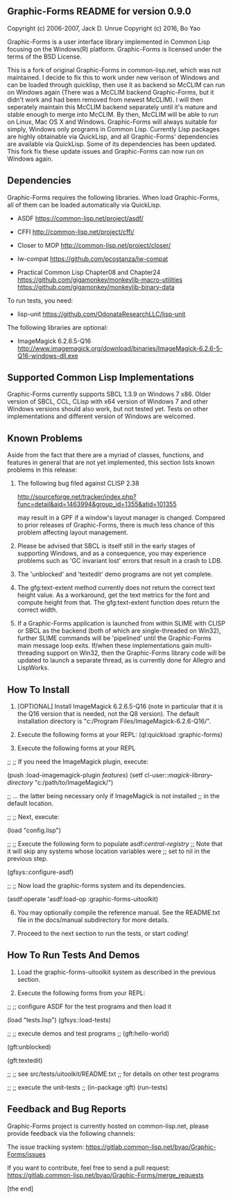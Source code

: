 
Graphic-Forms README for version 0.9.0
--------------------------------------
Copyright (c) 2006-2007, Jack D. Unrue
Copyright (c) 2016, Bo Yao

Graphic-Forms is a user interface library implemented in Common Lisp focusing
on the Windows(R) platform. Graphic-Forms is licensed under the terms of the
BSD License.

This is a fork of original Graphic-Forms in common-lisp.net, which was not
maintained. I decide to fix this to work under new verison of Windows and can
be loaded through quicklisp, then use it as backend so McCLIM can run on Windows
again (There was a McCLIM backend Graphic-Forms, but it didn't work and had been
removed from newest McCLIM). I will then seperately maintain this McCLIM backend
separately until it's mature and stable enough to merge into McCLIM. By then,
McCLIM will be able to run on Linux, Mac OS X and Windows. Graphic-Forms will
always suitable for simply, Windows only programs in Common Lisp. Currently
Lisp packages are highly obtainable via QuickLisp, and all Graphic-Forms'
dependencies are available via QuickLisp. Some of its dependencies has been
updated. This fork fix these update issues and Graphic-Forms can now run on
Windows again.


Dependencies
------------

Graphic-Forms requires the following libraries. When load Graphic-Forms, all of them
can be loaded automatically via QuickLisp.

 - ASDF
   https://common-lisp.net/project/asdf/

 - CFFI
   http://common-lisp.net/project/cffi/

 - Closer to MOP
   http://common-lisp.net/project/closer/

 - lw-compat
   https://github.com/pcostanza/lw-compat

 - Practical Common Lisp Chapter08 and Chapter24
   https://github.com/gigamonkey/monkeylib-macro-utilities
   https://github.com/gigamonkey/monkeylib-binary-data   

To run tests, you need:

 - lisp-unit
   https://github.com/OdonataResearchLLC/lisp-unit

The following libraries are optional:

 - ImageMagick 6.2.6.5-Q16
   http://www.imagemagick.org/download/binaries/ImageMagick-6.2.6-5-Q16-windows-dll.exe


Supported Common Lisp Implementations
-------------------------------------

Graphic-Forms currently supports SBCL 1.3.9 on Windows 7 x86. Older version of SBCL, CCL, CLisp
with x64 version of Windows 7 and other Windows versions should also work, but not tested yet.
Tests on other implementations and different version of Windows are welcomed.


Known Problems
--------------

Aside from the fact that there are a myriad of classes, functions, and
features in general that are not yet implemented, this section lists
known problems in this release:

1. The following bug filed against CLISP 2.38

   http://sourceforge.net/tracker/index.php?func=detail&aid=1463994&group_id=1355&atid=101355

   may result in a GPF if a window's layout manager is changed. Compared
   to prior releases of Graphic-Forms, there is much less chance of this
   problem affecting layout management.

2. Please be advised that SBCL is itself still in the early stages of
   supporting Windows, and as a consequence, you may experience problems
   such as 'GC invariant lost' errors that result in a crash to LDB.

3. The 'unblocked' and 'textedit' demo programs are not yet complete.

4. The gfg:text-extent method currently does not return the correct text
   height value. As a workaround, get the text metrics for the font and
   compute height from that. The gfg:text-extent function does return
   the correct width.

5. If a Graphic-Forms application is launched from within SLIME with
   CLISP or SBCL as the backend (both of which are single-threaded on
   Win32), further SLIME commands will be 'pipelined' until the
   Graphic-Forms main message loop exits. If/when these implementations
   gain multi-threading support on Win32, then the Graphic-Forms library
   code will be updated to launch a separate thread, as is currently done
   for Allegro and LispWorks.


How To Install
--------------------------

1. [OPTIONAL] Install ImageMagick 6.2.6.5-Q16 (note in particular that it
   is the Q16 version that is needed, not the Q8 version). The default
   installation directory is "c:/Program Files/ImageMagick-6.2.6-Q16/".

2. Execute the following forms at your REPL:
   (ql:quickload :graphic-forms)

3. Execute the following forms at your REPL

  ;;
  ;; If you need the ImageMagick plugin, execute:

  (push :load-imagemagick-plugin *features*)
  (setf cl-user::*magick-library-directory* "c:/path/to/ImageMagick/")

  ;; ... the latter being necessary only if ImageMagick is not installed
  ;; in the default location.

  ;;
  ;; Next, execute:

  (load "config.lisp")

  ;;
  ;; Execute the following form to populate asdf:*central-registry*
  ;; Note that it will skip any systems whose location variables were
  ;; set to nil in the previous step.

  (gfsys::configure-asdf)

  ;;
  ;; Now load the graphic-forms system and its dependencies.

  (asdf:operate 'asdf:load-op :graphic-forms-uitoolkit)

6. You may optionally compile the reference manual. See the README.txt
   file in the docs/manual subdirectory for more details.

7. Proceed to the next section to run the tests, or start coding!


How To Run Tests And Demos
--------------------------

1. Load the graphic-forms-uitoolkit system as described in the previous
   section.

2. Execute the following forms from your REPL:

  ;;
  ;; configure ASDF for the test programs and then load it

  (load "tests.lisp")
  (gfsys::load-tests)

  ;;
  ;; execute demos and test programs
  ;;
  (gft:hello-world)

  (gft:unblocked)

  (gft:textedit)

  ;;
  ;; see src/tests/uitoolkit/README.txt
  ;; for details on other test programs

  ;;
  ;; execute the unit-tests
  ;;
  (in-package :gft)
  (run-tests)


Feedback and Bug Reports
------------------------

Graphic-Forms project is currently hosted on common-lisp.net, please provide feedback via the following channels:

The issue tracking system:
  https://gitlab.common-lisp.net/byao/Graphic-Forms/issues

If you want to contribute, feel free to send a pull request:
  https://gitlab.common-lisp.net/byao/Graphic-Forms/merge_requests

[the end]

